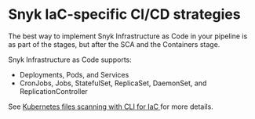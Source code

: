 # Snyk IaC-specific CI/CD strategies

The best way to implement Snyk Infrastructure as Code in your pipeline is as part of the stages, but after the SCA and the Containers stage.

Snyk Infrastructure as Code supports:

* Deployments, Pods, and Services
* CronJobs, Jobs, StatefulSet, ReplicaSet, DaemonSet, and ReplicationController

See [Kubernetes files scanning with CLI for IaC ](../../snyk-cli/scan-and-maintain-projects-using-the-cli/snyk-cli-for-iac/test-your-iac-files/kubernetes-files.md)for more details.
